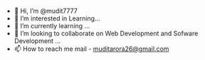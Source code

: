 - 👋 Hi, I’m @mudit7777
- 👀 I’m interested in Learning...
- 🌱 I’m currently learning ...
- 💞️ I’m looking to collaborate on Web Development and Sofware Development ...
- 📫 How to reach me mail - muditarora26@gmail.com 

<!---
mudit7777/mudit7777 is a ✨ special ✨ repository because its `README.md` (this file) appears on your GitHub profile.
You can click the Preview link to take a look at your changes.
--->

